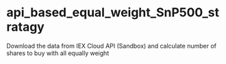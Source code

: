 # api_based_equal_weight_SnP500_stratagy
Download the data from IEX Cloud API (Sandbox) and calculate number of shares to buy with all equally weight
